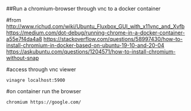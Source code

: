
##Run a chromium-browser through vnc to a docker container

#from
http://www.richud.com/wiki/Ubuntu_Fluxbox_GUI_with_x11vnc_and_Xvfb
https://medium.com/dot-debug/running-chrome-in-a-docker-container-a55e7f4da4a8
https://stackoverflow.com/questions/58997430/how-to-install-chromium-in-docker-based-on-ubuntu-19-10-and-20-04
https://askubuntu.com/questions/1204571/how-to-install-chromium-without-snap

#access through vnc viewer
```
vinagre localhost:5900
```
#on container run the browser
```
chromium https://google.com/
```
